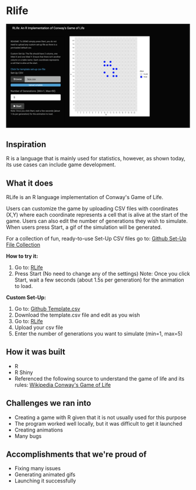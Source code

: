# Rlife
![RLife Website](website.png)

## Inspiration
R is a language that is mainly used for statistics, however, as shown today, its use cases can include game development.

## What it does
RLife is an R language implementation of Conway's Game of Life.

Users can customize the game by uploading CSV files with coordinates (X,Y) where each coordinate represents a cell that is alive at the start of the game. Users can also edit the number of generations they wish to simulate. When users press Start, a gif of the simulation will be generated.

For a collection of fun, ready-to-use Set-Up CSV files go to: [Github Set-Up File Collection](https://github.com/marcodeanda20/rlife/tree/main/Set-Up%20File%20Collection)

**How to try it:**
1. Go to: [RLife](https://marcoprojects.shinyapps.io/rlife/)
2. Press Start (No need to change any of the settings)
Note: Once you click Start, wait a few seconds (about 1.5s per generation) for the animation to load.

**Custom Set-Up:**
1. Go to:  [Github Template.csv](https://github.com/marcodeanda20/rlife/blob/main/template.csv)
2. Download the template.csv file and edit as you wish
4. Go to: [RLife](https://marcoprojects.shinyapps.io/rlife/)
5. Upload your csv file
6. Enter the number of generations you want to simulate (min=1, max=5)

## How it was built
- R
- R Shiny
- Referenced the following source to understand the game of life and its rules: 
[Wikipedia Conway's Game of Life](https://en.wikipedia.org/wiki/Conway%27s_Game_of_Life)

## Challenges we ran into
- Creating a game with R given that it is not usually used for this purpose
- The program worked well locally, but it was difficult to get it launched
- Creating animations
- Many bugs

## Accomplishments that we're proud of
- Fixing many issues
- Generating animated gifs
- Launching it successfully
